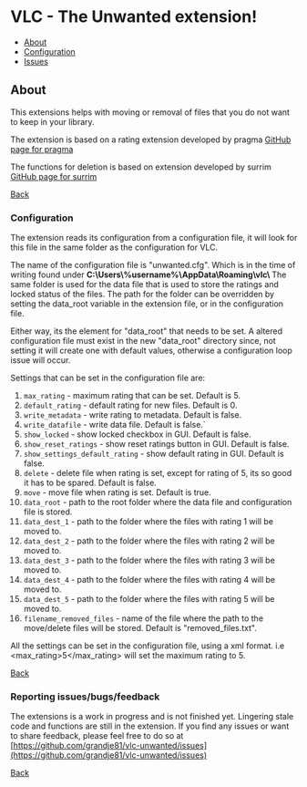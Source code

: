 # <a id="top">VLC - The Unwanted extension!</a>

- [About](#about)
- [Configuration](#configuration)
- [Issues]("#issues")

## About

This extensions helps with moving or removal of files that you do not want to keep in your library.

The extension is based on a rating extension developed by pragma
[GitHub page for pragma](https://github.com/pragma-/vlc-ratings)

The functions for deletion is based on extension developed by surrim
[GitHub page for surrim](https://github.com/surrim/vlc-delete)

[Back](#top)

### Configuration

The extension reads its configuration from a configuration file, it will look for this file in the same folder as the configuration for VLC.

The name of the configuration file is "unwanted.cfg".
Which is in the time of writing found under <b>C:\Users\\%username%\AppData\Roaming\vlc\ </b>
The same folder is used for the data file that is used to store the ratings and locked status of the files.
The path for the folder can be overridden by setting the data_root variable in the extension file,
or in the configuration file.

Either way, its the element for "data_root" that needs to be set.
A altered configuration file must exist in the new "data_root" directory since, not setting it will create one with default values,
otherwise a configuration loop issue will occur.

Settings that can be set in the configuration file are:

1. `max_rating` - maximum rating that can be set. Default is 5.
2. `default_rating` - default rating for new files. Default is 0.
3. `write_metadata` - write rating to metadata. Default is false.
4. `write_datafile` - write data file. Default is false.`
5. `show_locked` - show locked checkbox in GUI. Default is false.
6. `show_reset_ratings` - show reset ratings button in GUI. Default is false.
7. `show_settings_default_rating` - show default rating in GUI. Default is false.
8. `delete` - delete file when rating is set, except for rating of 5, its so good it has to be spared. Default is false.
9. `move` - move file when rating is set. Default is true.
10. `data_root` - path to the root folder where the data file and configuration file is stored.
11. `data_dest_1` - path to the folder where the files with rating 1 will be moved to.
12. `data_dest_2` - path to the folder where the files with rating 2 will be moved to.
13. `data_dest_3` - path to the folder where the files with rating 3 will be moved to.
14. `data_dest_4` - path to the folder where the files with rating 4 will be moved to.
15. `data_dest_5` - path to the folder where the files with rating 5 will be moved to.
16. `filename_removed_files` - name of the file where the path to the move/delete files will be stored. Default is "removed_files.txt".

All the settings can be set in the configuration file, using a xml format.
i.e <max_rating>5</max_rating> will set the maximum rating to 5.

[Back](#top)

### Reporting issues/bugs/feedback

The extensions is a work in progress and is not finished yet.
Lingering stale code and functions are still in the extension.
If you find any issues or want to share feedback, please feel free to do so at
[https://github.com/grandje81/vlc-unwanted/issues](https://github.com/grandje81/vlc-unwanted/issues)

[Back](#top)
